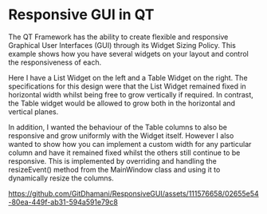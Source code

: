 # Responsive GUI in QT

The QT Framework has the ability to create flexible and responsive Graphical User Interfaces (GUI) through its Widget Sizing Policy. This example shows how you have several widgets on your layout and control the responsiveness of each.

Here I have a List Widget on the left and a Table Widget on the right. The specifications for this design were that the List Widget remained fixed in horizontal width whilst being free to grow vertically if required. In contrast, the Table widget would be allowed to grow both in the horizontal and vertical planes.

In addition, I wanted the behaviour of the Table columns to also be responsive and grow uniformly with the Widget itself. However I also wanted to show how you can implement a custom width for any particular column and have it remained fixed whilst the others still continue to be responsive. This is implemented by overriding and handling the resizeEvent() method from the MainWindow class and using it to dynamically resize the columns.

https://github.com/GitDhamani/ResponsiveGUI/assets/111576658/02655e54-80ea-449f-ab31-594a591e79c8

